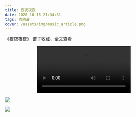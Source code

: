 ```yaml
---
title: 夜夜夜夜
date: 2020-10-15 21:34:31
tags: 吉他谱
cover: /assets/img/music_article.png
---
```


《夜夜夜夜》
谱子收藏、全文查看<!--more-->

<video src="http://files.yournotes.cn/vedio/%E5%A4%9C%E5%A4%9C%E5%A4%9C%E5%A4%9C.mp4" controls="controls" autoplay="autoplay" style="max-width:100%;display:block;margin-left:auto;margin-right:auto;">您的浏览器不支持视频标签</video>

![](https://gitee.com/Jasper-zh/blogImage/raw/master/%E5%A4%9C%E5%A4%9C%E5%A4%9C%E5%A4%9C%EF%BC%88%E5%90%89%E4%BB%96%E8%B0%B1%EF%BC%89/%E5%A4%9C%E5%A4%9C%E5%A4%9C%E5%A4%9C1.jpg)

![](https://gitee.com/Jasper-zh/blogImage/raw/master/%E5%A4%9C%E5%A4%9C%E5%A4%9C%E5%A4%9C%EF%BC%88%E5%90%89%E4%BB%96%E8%B0%B1%EF%BC%89/%E5%A4%9C%E5%A4%9C%E5%A4%9C%E5%A4%9C2.jpg)

